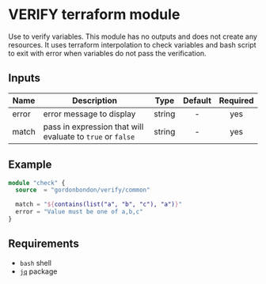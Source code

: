 # VERIFY terraform module

Use to verify variables. This module has no outputs and does not create any resources.
It uses terraform interpolation to check variables and bash script to exit with error when
variables do not pass the verification.


## Inputs

| Name | Description | Type | Default | Required |
|------|-------------|:----:|:-----:|:-----:|
| error | error message to display | string | - | yes |
| match | pass in expression that will evaluate to `true` or `false` | string | - | yes |

## Example

```terraform
module "check" {
  source  = "gordonbondon/verify/common"

  match = "${contains(list("a", "b", "c"), "a")}"
  error = "Value must be one of a,b,c"
}
```

## Requirements

* `bash` shell
* [`jq`](https://github.com/stedolan/jq) package
